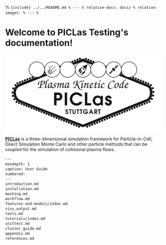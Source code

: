% ```{include} ../../README.md
% ---
% relative-docs: docs/
% relative-images:
% ---
% ```

# Welcome to PICLas Testing's documentation!

![alt](../logo.png)

 [**PICLas**](https://github.com/piclas-framework/piclas)  is a three-dimensional simulation
 framework for Particle-in-Cell, Direct Simulation Monte Carlo and other particle methods that can be coupled for
 the simulation of collisional plasma flows.

```{toctree}
---
maxdepth: 1
caption: User Guide
numbered:
---
introduction.md
installation.md
meshing.md
workflow.md
features-and-models/index.md
visu_output.md
tools.md
tutorials/index.md
unittest.md
cluster_guide.md
appendix.md
references.md
```








